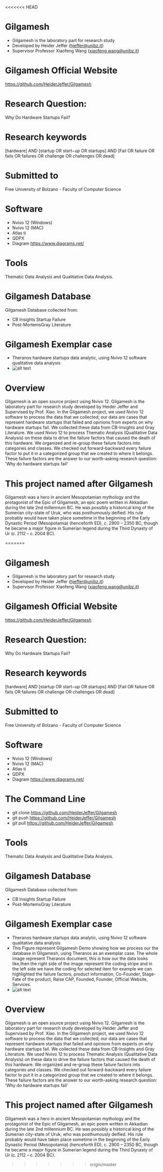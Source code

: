 <<<<<<< HEAD
# Gilgamesh
- Gilgamesh  is the laboratory part for research study 
- Developed by Heider Jeffer (hjeffer@unibz.it)             
- Supervisor Professor Xiaofeng Wang (xiaofeng.wang@unibz.it)
# Gilgamesh Official Website
https://github.com/HeiderJeffer/Gilgamesh
# Research Question:
Why Do Hardware Startups Fail?
# Research keywords
[hardware] AND [startup OR start−up OR startups] AND [Fail OR failure OR fails OR failures OR challenge OR challenges OR dead]
# Submitted to
Free University of Bolzano - Faculty of Computer Science
# Software
- Nvivo 12 (Windows)
- Nvivo 12 (MAC)
- Atlas ti
- QDPX
- Diagram https://www.diagrams.net/
# Tools
Thematic Data Analysis and Qualitative Data Analysis.
# Gilgamesh Database
Gilgamesh Database collected from:
- CB Insights Startup Failure 
- Post-MortemsGray Literature
# Gilgamesh Exemplar case
- Theranos hardware startups data analytic, using Nvivo 12 software qualitative data analysis  
- ![alt text](https://github.com/HeiderJeffer/Gilgamesh/blob/master/image/Theranos.png)
# Overview
Gilgamesh is an open source project using Nvivo 12. Gilgamesh  is the laboratory part for research study developed by Heider Jeffer and Supervised by  Prof. Xiao. In the Gilgamesh project, we used Nvivo 12 software to process the data that we collected; our data are cases that represent hardware startups that failed and opinions from experts on why hardware startups fail. We collected these data from CB-Insights and Gray Literature. We used Nvivo 12 to process Thematic Analysis  (Qualitative Data Analysis)  on these data to drive the failure factors that caused the death of this hardware. We organized and re-group these failure factors into categories and classes. We checked out forward-backward every failure factor to put it in a categorized group that we created to where it belongs. These failure factors are the  answer to our worth-asking research question: 'Why do hardware startups fail'
# This project named after Gilgamesh 
Gilgamesh was a hero in ancient Mesopotamian mythology and the protagonist of the Epic of Gilgamesh, an epic poem written in Akkadian during the late 2nd millennium BC. He was possibly a historical king of the Sumerian city-state of Uruk, who was posthumously deified. His rule probably would have taken place sometime in the beginning of the Early Dynastic Period (Mesopotamia) (henceforth ED), c. 2900 – 2350 BC, though he became a major figure in Sumerian legend during the Third Dynasty of Ur (c. 2112 – c. 2004 BC).







=======
# Gilgamesh
- Gilgamesh  is the laboratory part for research study 
- Developed by Heider Jeffer (hjeffer@unibz.it)             
- Supervisor Professor Xiaofeng Wang (xiaofeng.wang@unibz.it)
# Gilgamesh Official Website
https://github.com/HeiderJeffer/Gilgamesh
# Research Question:
Why Do Hardware Startups Fail?
# Research keywords
[hardware] AND [startup OR start−up OR startups] AND [Fail OR failure OR fails OR failures OR challenge OR challenges OR dead]
# Submitted to
Free University of Bolzano - Faculty of Computer Science
# Software
- Nvivo 12 (Windows)
- Nvivo 12 (MAC)
- Atlas ti
- QDPX
- Diagram https://www.diagrams.net/
# The Command Line
- git clone https://github.com/HeiderJeffer/Gilgamesh
- git push  https://github.com/HeiderJeffer/Gilgamesh
- git pull  https://github.com/HeiderJeffer/Gilgamesh
# Tools
Thematic Data Analysis and Qualitative Data Analysis.
# Gilgamesh Database
Gilgamesh Database collected from:
- CB Insights Startup Failure 
- Post-MortemsGray Literature
# Gilgamesh Exemplar case
- Theranos hardware startups data analytic, using Nvivo 12 software qualitative data analysis
- This Figure represent Gilgamesh Demo showing how we process our the database in Gilgamesh, using  Theranos as an exemplar case. The whole image represent Theranos document, this is  how our the data looks like,then  the right side of the image represent the coding stripe and in the left side we have the coding for selected item for example we can highlighted the failure factors, product information, Co-Founder, Stage-Fate of the product, Raise CAP, Founded, Founder, Official Website, Services. 
- ![alt text](https://github.com/HeiderJeffer/Gilgamesh/blob/master/image/Theranos.png)
# Overview
Gilgamesh is an open source project using Nvivo 12. Gilgamesh  is the laboratory part for research study developed by Heider Jeffer and Supervised by  Prof. Xiao. In the Gilgamesh project, we used Nvivo 12 software to process the data that we collected; our data are cases that represent hardware startups that failed and opinions from experts on why hardware startups fail. We collected these data from CB-Insights and Gray Literature. We used Nvivo 12 to process Thematic Analysis  (Qualitative Data Analysis)  on these data to drive the failure factors that caused the death of this hardware. We organized and re-group these failure factors into categories and classes. We checked out forward-backward every failure factor to put it in a categorized group that we created to where it belongs. These failure factors are the  answer to our worth-asking research question: 'Why do hardware startups fail'
# This project named after Gilgamesh 
Gilgamesh was a hero in ancient Mesopotamian mythology and the protagonist of the Epic of Gilgamesh, an epic poem written in Akkadian during the late 2nd millennium BC. He was possibly a historical king of the Sumerian city-state of Uruk, who was posthumously deified. His rule probably would have taken place sometime in the beginning of the Early Dynastic Period (Mesopotamia) (henceforth ED), c. 2900 – 2350 BC, though he became a major figure in Sumerian legend during the Third Dynasty of Ur (c. 2112 – c. 2004 BC).







>>>>>>> origin/master
